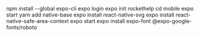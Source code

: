 npm install --global expo-cli
expo login
expo init rockethelp
cd mobile
expo start
yarn add native-base
expo install react-native-svg
expo install react-native-safe-area-context
expo start
expo install expo-font @expo-google-fonts/roboto
